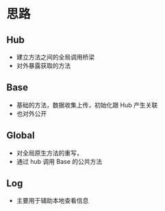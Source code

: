 # 思路
## Hub
- 建立方法之间的全局调用桥梁
- 对外暴露获取的方法

## Base
- 基础的方法，数据收集上传，初始化跟 Hub 产生关联
- 也对外公开

## Global
- 对全局原生方法的重写，
- 通过 hub 调用 Base 的公共方法

## Log
- 主要用于辅助本地查看信息



